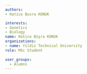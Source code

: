```yaml
---
authors:
- Hatice Busra KONUK

interests:
- Genetics
- Biology
name: Hatice Büşra KONUK
organizations:
- name: Yildiz Technical University
role: MSc Student
 
user_groups:
  - Alumni
---
```

  